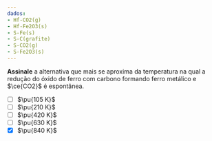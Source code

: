 ```yaml
---
dados:
- Hf-CO2(g)
- Hf-Fe2O3(s)
- S-Fe(s)
- S-C(grafite)
- S-CO2(g)
- S-Fe2O3(s)
---
```


**Assinale** a alternativa que mais se aproxima da temperatura na qual a redução do óxido de ferro com carbono formando ferro metálico e $\ce{CO2}$ é espontânea.

- [ ] $\pu{105 K}$
- [ ] $\pu{210 K}$
- [ ] $\pu{420 K}$
- [ ] $\pu{630 K}$
- [x] $\pu{840 K}$
